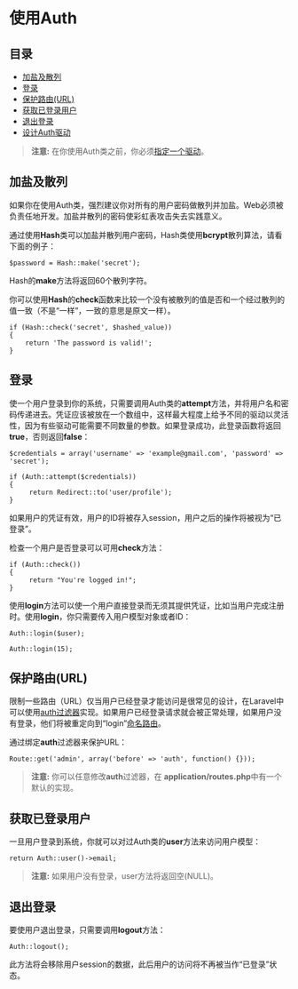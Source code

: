 # 使用Auth

## 目录

- [加盐及散列](#hash)
- [登录](#login)
- [保护路由(URL)](#filter)
- [获取已登录用户](#user)
- [退出登录](#logout)
- [设计Auth驱动](#drivers)

> **注意:** 在你使用Auth类之前，你必须[指定一个驱动](/docs/session/config)。

<a name="hash"></a>
## 加盐及散列

如果你在使用Auth类，强烈建议你对所有的用户密码做散列并加盐。Web必须被负责任地开发。加盐并散列的密码使彩虹表攻击失去实践意义。

通过使用**Hash**类可以加盐并散列用户密码，Hash类使用**bcrypt**散列算法，请看下面的例子：

	$password = Hash::make('secret');

Hash的**make**方法将返回60个散列字符。

你可以使用**Hash**的**check**函数来比较一个没有被散列的值是否和一个经过散列的值一致（不是“一样”，一致的意思是原文一样）。

	if (Hash::check('secret', $hashed_value))
	{
		return 'The password is valid!';
	}

<a name="login"></a>
## 登录

使一个用户登录到你的系统，只需要调用Auth类的**attempt**方法，并将用户名和密码传递进去。凭证应该被放在一个数组中，这样最大程度上给予不同的驱动以灵活性，因为有些驱动可能需要不同数量的参数。如果登录成功，此登录函数将返回**true**，否则返回**false**：

	$credentials = array('username' => 'example@gmail.com', 'password' => 'secret');

	if (Auth::attempt($credentials))
	{
	     return Redirect::to('user/profile');
	}

如果用户的凭证有效，用户的ID将被存入session，用户之后的操作将被视为“已登录”。

检查一个用户是否登录可以可用**check**方法：

	if (Auth::check())
	{
	     return "You're logged in!";
	}

使用**login**方法可以使一个用户直接登录而无须其提供凭证，比如当用户完成注册时。使用**login**，你只需要传入用户模型对象或者ID：

	Auth::login($user);

	Auth::login(15);

<a name="filter"></a>
## 保护路由(URL)

限制一些路由（URL）仅当用户已经登录才能访问是很常见的设计，在Laravel中可以使用[auth过滤器](/docs/routing#filters)实现。如果用户已经登录请求就会被正常处理，如果用户没有登录，他们将被重定向到“login”[命名路由](/docs/routing#named-routes)。

通过绑定**auth**过滤器来保护URL：

	Route::get('admin', array('before' => 'auth', function() {}));

> **注意:** 你可以任意修改**auth**过滤器，在 **application/routes.php**中有一个默认的实现。

<a name="user"></a>
## 获取已登录用户

一旦用户登录到系统，你就可以对过Auth类的**user**方法来访问用户模型：

	return Auth::user()->email;

> **注意:** 如果用户没有登录，user方法将返回空(NULL)。

<a name="logout"></a>
## 退出登录

要使用户退出登录，只需要调用**logout**方法：

	Auth::logout();

此方法将会移除用户session的数据，此后用户的访问将不再被当作“已登录”状态。